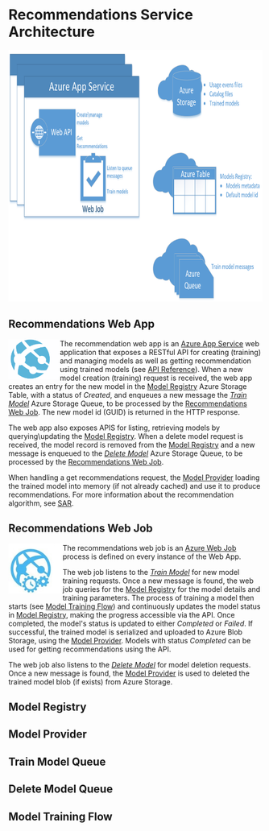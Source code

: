 # Recommendations Service Architecture

<img src="images/architecture/appservice-diagram.png" align="inline" height="500px">

## Recommendations Web App

<img src="images/architecture/app-service-web.png" align="left" height="80px">

The recommendation web app is an [Azure App Service](https://azure.microsoft.com/en-us/services/app-service/web/) web application that exposes a 
RESTful API for creating (training) and managing models as well as getting recommendation using trained models (see [API Reference](api-reference.md)). 
When a new model creation (training) request is received, the web app creates an entry for the new model in the [Model Registry](##ModelRegistry) Azure 
Storage Table, with a status of *Created*, and enqueues a new message the *[Train Model](##TrainModelQueue)* Azure Storage Queue, to be processed by 
the [Recommendations Web Job](##RecommendationsWebJob). The new model id (GUID) is returned in the HTTP response.

The web app also exposes APIS for listing, retrieving models by querying\updating the [Model Registry](##ModelRegistry).
When a delete model request is received, the model record is removed from the [Model Registry](##ModelRegistry) and a new message is enqueued 
to the *[Delete Model](##DeleteModelQueue)* Azure Storage Queue, to be processed by the [Recommendations Web Job](##RecommendationsWebJob).

When handling a get recommendations request, the [Model Provider](##ModelProvider) loading the trained model into memory (if not already cached) 
and use it to produce recommendations. For more information about the recommendation algorithm, see [SAR](sar.md).

## Recommendations Web Job

<img src="images/architecture/app-service-webjob.jpg" align="left" height="100px">

The recommendations web job is an [Azure Web Job](https://docs.microsoft.com/en-us/azure/app-service-web/websites-webjobs-resources) process is 
defined on every instance of the Web App.

The web job listens to the *[Train Model](##TrainModelQueue)* for new model training requests.
Once a new message is found, the web job queries for the [Model Registry](##ModelRegistry) for the model details and training parameters. 
The process of training a model then starts (see [Model Training Flow](##ModelTrainingFlow)) and continuously updates the model status in 
[Model Registry](##ModelRegistry), making the progress accessible via the API. Once completed, the model's status is updated to either *Completed* 
or *Failed*. If successful, the trained model is serialized and uploaded to Azure Blob Storage, using the [Model Provider](##ModelProvider).
Models with status *Completed* can be used for getting recommendations using the API.

The web job also listens to the *[Delete Model](##DeleteModelQueue)* for model deletion requests. 
Once a new message is found, the [Model Provider](##ModelProvider) is used to deleted the trained model blob (if exists) from Azure Storage.

## Model Registry
## Model Provider
## Train Model Queue
## Delete Model Queue
## Model Training Flow
 

